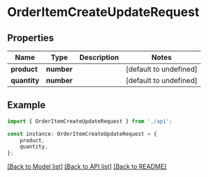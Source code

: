 # OrderItemCreateUpdateRequest


## Properties

Name | Type | Description | Notes
------------ | ------------- | ------------- | -------------
**product** | **number** |  | [default to undefined]
**quantity** | **number** |  | [default to undefined]

## Example

```typescript
import { OrderItemCreateUpdateRequest } from './api';

const instance: OrderItemCreateUpdateRequest = {
    product,
    quantity,
};
```

[[Back to Model list]](../README.md#documentation-for-models) [[Back to API list]](../README.md#documentation-for-api-endpoints) [[Back to README]](../README.md)
